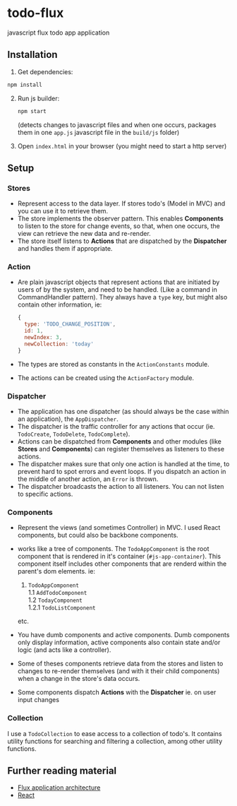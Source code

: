# todo-flux
javascript flux todo app application

## Installation

1. Get dependencies:

  ```bash
  npm install
  ```

2. Run js builder:

   ```bash
   npm start
   ```
   (detects changes to javascript files and when one occurs, packages them in one `app.js` javascript file in the `build/js` folder)

3. Open `index.html` in your browser (you might need to start a http server)

## Setup

### Stores

* Represent access to the data layer. If stores todo's (Model in MVC) and you can use it to retrieve them. 
* The store implements the observer pattern. This enables **Components** to listen to the store for change events, so that, when one occurs, the view can retrieve the new data and re-render. 
* The store itself listens to **Actions** that are dispatched by the **Dispatcher** and handles them if appropriate.

### Action

* Are plain javascript objects that represent actions that are initiated by users of by the system, and need to be handled. (Like a command in CommandHandler pattern). They always have a `type` key, but might also contain other information, ie:

  ```javascript
  {
    type: 'TODO_CHANGE_POSITION',
    id: 1,
    newIndex: 3,
    newCollection: 'today'
  }
  ```

* The types are stored as constants in the `ActionConstants` module. 
* The actions can be created using the `ActionFactory` module.

### Dispatcher

* The application has one dispatcher (as should always be the case within an application), the `AppDispatcher`. 
* The dispatcher is the traffic controller for any actions that occur (ie. `TodoCreate`, `TodoDelete`, `TodoComplete`). 
* Actions can be dispatched from **Components** and other modules (like **Stores** and **Components**) can register themselves as listeners to these actions. 
* The dispatcher makes sure that only one action is handled at the time, to prevent hard to spot errors and event loops. If you dispatch an action in the middle of another action, an `Error` is thrown. 
* The dispatcher broadcasts the action to all listeners. You can not listen to specific actions.

### Components

* Represent the views (and sometimes Controller) in MVC. I used React components, but could also be backbone components.
* works like a tree of components. The `TodoAppComponent` is the root component that is rendered in it's container (`#js-app-container`). This component itself includes other components that are renderd within the parent's dom elements. ie:
  
  1. `TodoAppComponent`  
  1.1 `AddTodoComponent`  
  1.2 `TodayComponent`  
  1.2.1 `TodoListComponent`

  etc.

* You have dumb components and active components. Dumb components only display information, active components also contain state and/or logic (and acts like a controller).
* Some of theses components retrieve data from the stores and listen to changes to re-render themselves (and with it their child components) when a change in the store's data occurs.
* Some components dispatch **Actions** with the **Dispatcher** ie. on user input changes

### Collection

I use a `TodoCollection` to ease access to a collection of todo's. It contains utility functions for searching and filtering a collection, among other utility functions.


## Further reading material

* [Flux application architecture](https://facebook.github.io/flux/docs/overview.html)
* [React](https://facebook.github.io/react/)
